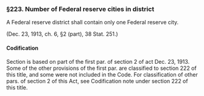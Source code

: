 ### §223. Number of Federal reserve cities in district ###

A Federal reserve district shall contain only one Federal reserve city.

(Dec. 23, 1913, ch. 6, §2 (part), 38 Stat. 251.)

#### Codification ####

Section is based on part of the first par. of section 2 of act Dec. 23, 1913. Some of the other provisions of the first par. are classified to section 222 of this title, and some were not included in the Code. For classification of other pars. of section 2 of this Act, see Codification note under section 222 of this title.